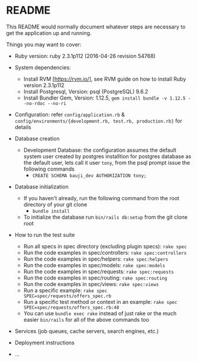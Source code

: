 # README

This README would normally document whatever steps are necessary to get the
application up and running.

Things you may want to cover:

* Ruby version: ruby 2.3.1p112 (2016-04-26 revision 54768)

* System dependencies:
  * Install RVM [https://rvm.io/], see RVM guide on how to install Ruby version 2.3.1p112
  * Install Postgresql, Version: psql (PostgreSQL) 9.6.2
  * Install Bundler Gem, Version: 1.12.5, `gem install bundle -v 1.12.5 --no-rdoc --no-ri`

* Configuration: refer `config/application.rb` & `config/environments/{development.rb, test.rb, production.rb}` for details
	
* Database creation
  * Development Database: the configuration assumes the default system user created by postgres installtion for postgres database as the default user, lets call it user `tony`, from the psql prompt issue the following commands
     *   `CREATE SCHEMA bauji_dev AUTHORIZATION tony;`
  
* Database initialization
  * If you haven't already, run the following command from the root directory of your git clone
     * `bundle install`
  * To initialize the database run `bin/rails db:setup` from the git clone root

* How to run the test suite
   * Run all specs in spec directory (excluding plugin specs): `rake spec`
   * Run the code examples in spec/controllers: `rake spec:controllers`
   * Run the code examples in spec/helpers: `rake spec:helpers`
   * Run the code examples in spec/models: `rake spec:models`
   * Run the code examples in spec/requests: `rake spec:requests`
   * Run the code examples in spec/routing: `rake spec:routing`
   * Run the code examples in spec/views: `rake spec:views`
   * Run a specific example: `rake spec SPEC=spec/requests/offers_spec.rb`
   * Run a specific test method or context in an example: `rake spec SPEC=spec/requests/offers_spec.rb:48`
   * You can use `bundle exec rake` instead of just rake or the much easier `bin/rails` for all of the above commands too

* Services (job queues, cache servers, search engines, etc.)

* Deployment instructions

* ...

